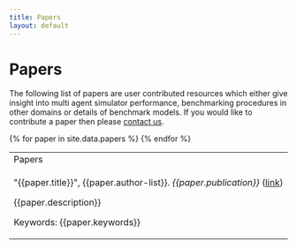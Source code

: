```yaml
---
title: Papers
layout: default
---
```


# Papers

The following list of papers are user contributed resources which either give insight into multi agent simulator performance, benchmarking procedures in other domains or details of benchmark models. If you would like to contribute a paper then please [contact us](../../contact/).

<table>
	<tr>
		<td>Papers</td>
	</tr>
	{% for paper in site.data.papers %}
	<tr> 
		<td>
		<p>"{{paper.title}}", {{paper.author-list}}. <i>{{paper.publication}}</i> (<a href='{{paper.url}}'>link</a>)</p>
		<p>{{paper.description}}</p>
		<p>Keywords: {{paper.keywords}}</p>
		</td>
	</tr>
	{% endfor %}
</table>